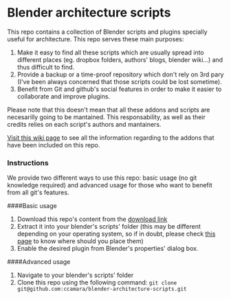 Blender architecture scripts
============================

This repo contains a collection of Blender scripts and plugins specially useful for architecture. 
This repo serves these main purposes:

1. Make it easy to find all these scripts which are usually spread into different places (eg. dropbox folders, authors' blogs, blender wiki...) and thus difficult to find.
2. Provide a backup or a time-proof repository which don't rely on 3rd pary (I've been always concerned that those scripts could be lost sometime).
3. Benefit from Git and github's social features in order to make it easier to collaborate and improve plugins.


Please note that this doesn't mean that all these addons and scripts are necesarilly going to be mantained. This responsability, as well as their credits relies on each script's authors and mantainers.

[Visit this wiki page](https://github.com/ccamara/blender-architecture-scripts/wiki/List-of-available-addons) to see all the information regarding to the addons that have been included on this repo.

### Instructions

We provide two different ways to use this repo: basic usage (no git knowledge required) and advanced usage for those who want to benefit from all git's features.

####Basic usage

1. Download this repo's content from the [download link](https://github.com/ccamara/blender-architecture-scripts/archive/master.zip)
2. Extract it into your blender's scripts' folder (this may be different depending on your operating system, so if in doubt, please check [this page](http://wiki.blender.org/index.php/Doc:2.6/Manual/Extensions/Python/Add-Ons) to know where should you place them)
3. Enable the desired plugin from Blender's properties' dialog box.

####Advanced usage

1. Navigate to your blender's scripts' folder
2. Clone this repo using the following command: ```git clone git@github.com:ccamara/blender-architecture-scripts.git```
